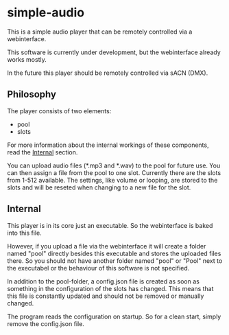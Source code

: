 # simple-audio
This is a simple audio player that can be remotely controlled via a webinterface.

This software is currently under development, but the webinterface already works mostly.

In the future this player should be remotely controlled via sACN (DMX).

## Philosophy

The player consists of two elements:
* pool
* slots

For more information about the internal workings of these components, 
read the [Internal](github.com/Hundemeier/simple-audio#Internal) section.

You can upload audio files (*.mp3 and *.wav) to the pool for future use.
You can then assign a file from the pool to one slot. Currently there are the slots from 1-512 available.
The settings, like volume or looping, are stored to the slots and will be reseted when 
changing to a new file for the slot.

## Internal

This player is in its core just an executable. So the webinterface is baked into this file. 

However, if you upload a file via the webinterface it will create a folder named 
"pool" directly besides this executable and stores the uploaded files there. 
So you should not have another folder named "pool" or "Pool" next to the executabel or the 
behaviour of this software is not specified.

In addition to the pool-folder, a config.json file is created as soon as something in 
the configuration of the slots has changed. This means that this file is constantly updated 
and should not be removed or manually changed.

The program reads the configuration on startup. So for a clean start, simply remove the config.json file.
